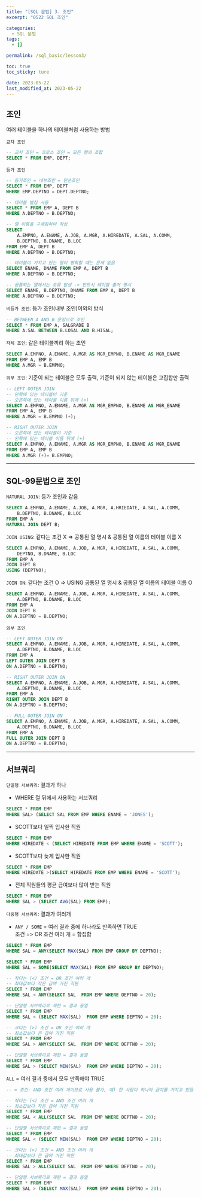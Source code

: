 ```yaml
---
title: "[SQL 문법] 3. 조인"
excerpt: "0522 SQL 조인"

categories:
  - SQL 문법
tags:
  - []

permalink: /sql_basic/lesson3/

toc: true
toc_sticky: ture

date: 2023-05-22
last_modified_at: 2023-05-22
---
```


## 조인
여러 테이블을 하나의 테이블처럼 사용하는 방법

`교차 조인`

```sql
-- 교차 조인 = 크로스 조인 = 모든 행의 조합
SELECT * FROM EMP, DEPT;
```

`등가 조인`

```sql
-- 등가조인 = 내부조인 = 단순조인
SELECT * FROM EMP, DEPT 
WHERE EMP.DEPTNO = DEPT.DEPTNO;

-- 테이블 별칭 사용
SELECT * FROM EMP A, DEPT B 
WHERE A.DEPTNO = B.DEPTNO;

-- 열 이름을 구체화하여 작성
SELECT 
    A.EMPNO, A.ENAME, A.JOB, A.MGR, A.HIREDATE, A.SAL, A.COMM,
    B.DEPTNO, B.DNAME, B.LOC
FROM EMP A, DEPT B 
WHERE A.DEPTNO = B.DEPTNO;
```

```sql
-- 테이블이 가지고 있는 열이 명확할 때는 문제 없음
SELECT ENAME, DNAME FROM EMP A, DEPT B 
WHERE A.DEPTNO = B.DEPTNO;

-- 공통되는 열에서는 오류 발생 -> 반드시 테이블 출처 명시
SELECT ENAME, B.DEPTNO, DNAME FROM EMP A, DEPT B 
WHERE A.DEPTNO = B.DEPTNO;
```

`비등가 조인`: 등가 조인(내부 조인)이외의 방식

```sql
-- BETWEEN A AND B 문장으로 조인
SELECT * FROM EMP A, SALGRADE B 
WHERE A.SAL BETWEEN B.LOSAL AND B.HISAL;
```

`자체 조인`: 같은 테이블끼리 하는 조인

```sql
SELECT A.EMPNO, A.ENAME, A.MGR AS MGR_EMPNO, B.ENAME AS MGR_ENAME
FROM EMP A, EMP B 
WHERE A.MGR = B.EMPNO;
```

`외부 조인`: 기준이 되는 테이블은 모두 출력, 기준이 되지 않는 테이블은 교집합만 출력

```sql
-- LEFT OUTER JOIN
-- 왼쪽에 있는 테이블이 기준
-- 오른쪽에 있는 테이블 이름 뒤에 (+)
SELECT A.EMPNO, A.ENAME, A.MGR AS MGR_EMPNO, B.ENAME AS MGR_ENAME
FROM EMP A, EMP B 
WHERE A.MGR = B.EMPNO (+);
```

```sql
-- RIGHT OUTER JOIN
-- 오른쪽에 있는 테이블이 기준
-- 왼쪽에 있는 테이블 이름 뒤에 (+)
SELECT A.EMPNO, A.ENAME, A.MGR AS MGR_EMPNO, B.ENAME AS MGR_ENAME
FROM EMP A, EMP B 
WHERE A.MGR (+)= B.EMPNO;
```

***

## SQL-99문법으로 조인
`NATURAL JOIN`: 등가 조인과 같음

```sql
SELECT A.EMPNO, A.ENAME, A.JOB, A.MGR, A.HRIEDATE, A.SAL, A.COMM,
    B.DEPTNO, B.DNAME, B.LOC
FROM EMP A 
NATURAL JOIN DEPT B;
```

`JOIN USING`: 같다는 조건 X => 공통된 열 명시 & 공통된 열 이름의 테이블 이름 X

```sql
SELECT A.EMPNO, A.ENAME, A.JOB, A.MGR, A.HIREDATE, A.SAL, A.COMM,
    DEPTNO, B.DNAME, B.LOC
FROM EMP A 
JOIN DEPT B 
USING (DEPTNO);
```

`JOIN ON`: 같다는 조건 O => USING 공통된 열 명시 & 공통된 열 이름의 테이블 이름 O

```sql
SELECT A.EMPNO, A.ENAME, A.JOB, A.MGR, A.HIREDATE, A.SAL, A.COMM,
    A.DEPTNO, B.DNAME, B.LOC
FROM EMP A 
JOIN DEPT B 
ON A.DEPTNO = B.DEPTNO;
```

`외부 조인`

```sql
-- LEFT OUTER JOIN ON
SELECT A.EMPNO, A.ENAME, A.JOB, A.MGR, A.HIREDATE, A.SAL, A.COMM,
    A.DEPTNO, B.DNAME, B.LOC
FROM EMP A 
LEFT OUTER JOIN DEPT B 
ON A.DEPTNO = B.DEPTNO;
```

```sql
-- RIGHT OUTER JOIN ON
SELECT A.EMPNO, A.ENAME, A.JOB, A.MGR, A.HIREDATE, A.SAL, A.COMM,
    A.DEPTNO, B.DNAME, B.LOC
FROM EMP A 
RIGHT OUTER JOIN DEPT B 
ON A.DEPTNO = B.DEPTNO;
```

```sql
-- FULL OUTER JOIN ON
SELECT A.EMPNO, A.ENAME, A.JOB, A.MGR, A.HIREDATE, A.SAL, A.COMM,
    A.DEPTNO, B.DNAME, B.LOC
FROM EMP A 
FULL OUTER JOIN DEPT B 
ON A.DEPTNO = B.DEPTNO;
```

***

## 서브쿼리

`단일행 서브쿼리`: 결과가 하나

- WHERE 절 뒤에서 사용하는 서브쿼리

```sql
SELECT * FROM EMP 
WHERE SAL> (SELECT SAL FROM EMP WHERE ENAME = 'JONES');
```

- SCOTT보다 일찍 입사한 직원

```sql
SELECT * FROM EMP
WHERE HIREDATE < (SELECT HIREDATE FROM EMP WHERE ENAME = 'SCOTT');
```

- SCOTT보다 늦게 입사한 직원

```sql
SELECT * FROM EMP 
WHERE HIREDATE >(SELECT HIREDATE FROM EMP WHERE ENAME = 'SCOTT');
```

- 전체 직원들의 평균 급여보다 많이 받는 직원

```sql
SELECT * FROM EMP 
WHERE SAL > (SELECT AVG(SAL) FROM EMP);
```

`다중행 서브쿼리`: 결과가 여러개  
- `ANY / SOME` = 여러 결과 중에 하나라도 만족하면 TRUE  
조건 => OR 조건 여러 개 = 합집합

```sql
SELECT * FROM EMP 
WHERE SAL = ANY(SELECT MAX(SAL) FROM EMP GROUP BY DEPTNO);

SELECT * FROM EMP 
WHERE SAL = SOME(SELECT MAX(SAL) FROM EMP GROUP BY DEPTNO);
```

```sql
-- 작다는 (<) 조건 = OR 조건 여러 개
-- 최대값보다 작은 급여 가진 직원
SELECT * FROM EMP 
WHERE SAL < ANY(SELECT SAL  FROM EMP WHERE DEPTNO = 20);

-- 단일행 서브쿼리로 재현 = 결과 동일
SELECT * FROM EMP 
WHERE SAL < (SELECT MAX(SAL)  FROM EMP WHERE DEPTNO = 20);
```

```sql
-- 크다는 (>) 조건 = OR 조건 여러 개
-- 최소값보다 큰 급여 가진 직원
SELECT * FROM EMP 
WHERE SAL > ANY(SELECT SAL  FROM EMP WHERE DEPTNO = 20);

-- 단일행 서브쿼리로 재현 = 결과 동일
SELECT * FROM EMP 
WHERE SAL > (SELECT MIN(SAL)  FROM EMP WHERE DEPTNO = 20);
```

`ALL` = 여러 결과 중에서 모두 만족해야 TRUE

```sql
-- = 조건: AND 조건 여러 개이므로 사용 불가, 예) 한 사람이 하나의 급여를 가지고 있음
```

```sql
-- 작다는 (<) 조건 = AND 조건 여러 개
-- 최소값보다 작은 급여 가진 직원
SELECT * FROM EMP 
WHERE SAL < ALL(SELECT SAL  FROM EMP WHERE DEPTNO = 20);

-- 단일행 서브쿼리로 재현 = 결과 동일
SELECT * FROM EMP 
WHERE SAL < (SELECT MIN(SAL)  FROM EMP WHERE DEPTNO = 20);
```

```sql
-- 크다는 (>) 조건 = AND 조건 여러 개
-- 최대값보다 큰 급여 가진 직원
SELECT * FROM EMP 
WHERE SAL > ALL(SELECT SAL  FROM EMP WHERE DEPTNO = 20);

-- 단일행 서브쿼리로 재현 = 결과 동일
SELECT * FROM EMP 
WHERE SAL > (SELECT MAX(SAL)  FROM EMP WHERE DEPTNO = 20);
```




